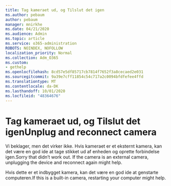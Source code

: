```yaml
---
title: Tag kameraet ud, og Tilslut det igen
ms.author: pebaum
author: pebaum
manager: mnirkhe
ms.date: 04/21/2020
ms.audience: Admin
ms.topic: article
ms.service: o365-administration
ROBOTS: NOINDEX, NOFOLLOW
localization_priority: Normal
ms.collection: Adm_O365
ms.custom:
- gethelp
ms.openlocfilehash: 8cd57e5df85717cb7814f7652f3a8cecaed2e031
ms.sourcegitcommit: 9a39e7cff11854c54c717a2c0094bfdfefee4ffd
ms.translationtype: MT
ms.contentlocale: da-DK
ms.lasthandoff: 10/01/2020
ms.locfileid: "48364676"
---
```

# <a name="unplug-and-reconnect-camera"></a><span data-ttu-id="98354-102">Tag kameraet ud, og Tilslut det igen</span><span class="sxs-lookup"><span data-stu-id="98354-102">Unplug and reconnect camera</span></span>

<span data-ttu-id="98354-103">Vi beklager, men det virker ikke. Hvis kameraet er et eksternt kamera, kan det være en god ide at tage stikket ud af enheden og oprette forbindelse igen.</span><span class="sxs-lookup"><span data-stu-id="98354-103">Sorry that didn’t work out. If the camera is an external camera, unplugging the device and reconnect again might help.</span></span>

<span data-ttu-id="98354-104">Hvis dette er et indbygget kamera, kan det være en god ide at genstarte computeren.</span><span class="sxs-lookup"><span data-stu-id="98354-104">If this is a built-in camera, restarting your computer might help.</span></span>

